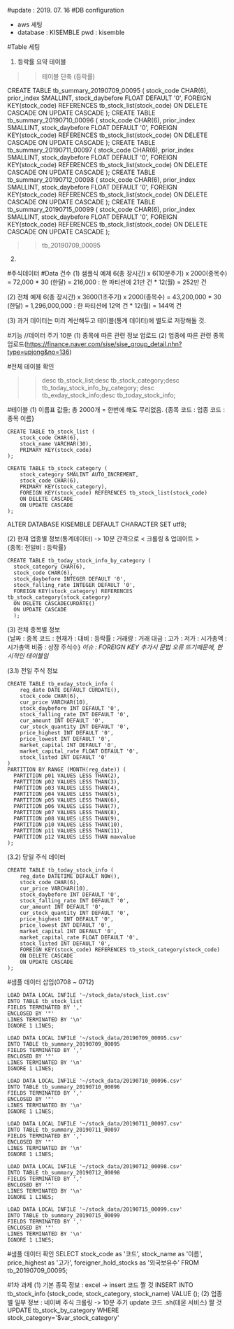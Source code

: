 #update : 2019. 07. 16
#DB configuration  
  - aws 세팅
  - database : KISEMBLE
    pwd : kisemble

#Table 세팅
1. 등락률 요약 테이블
>> 테이블 단축 (등락률)

CREATE TABLE tb_summary_20190709_00095 (
    stock_code CHAR(6),
    prior_index SMALLINT,
    stock_daybefore FLOAT DEFAULT '0',
    FOREIGN KEY(stock_code) REFERENCES tb_stock_list(stock_code)
    ON DELETE CASCADE
    ON UPDATE CASCADE
);
CREATE TABLE tb_summary_20190710_00096 (
    stock_code CHAR(6),
    prior_index SMALLINT,
    stock_daybefore FLOAT DEFAULT '0',
    FOREIGN KEY(stock_code) REFERENCES tb_stock_list(stock_code)
    ON DELETE CASCADE
    ON UPDATE CASCADE
);
CREATE TABLE tb_summary_20190711_00097 (
    stock_code CHAR(6),
    prior_index SMALLINT,
    stock_daybefore FLOAT DEFAULT '0',
    FOREIGN KEY(stock_code) REFERENCES tb_stock_list(stock_code)
    ON DELETE CASCADE
    ON UPDATE CASCADE
);
CREATE TABLE tb_summary_20190712_00098 (
    stock_code CHAR(6),
    prior_index SMALLINT,
    stock_daybefore FLOAT DEFAULT '0',
    FOREIGN KEY(stock_code) REFERENCES tb_stock_list(stock_code)
    ON DELETE CASCADE
    ON UPDATE CASCADE
);
CREATE TABLE tb_summary_20190715_00099 (
    stock_code CHAR(6),
    prior_index SMALLINT,
    stock_daybefore FLOAT DEFAULT '0',
    FOREIGN KEY(stock_code) REFERENCES tb_stock_list(stock_code)
    ON DELETE CASCADE
    ON UPDATE CASCADE
);


>> tb_20190709_00095

<!-- CREATE TABLE tb_20190709_00095 (
    prior_index SMALLINT,
    stock_code CHAR(6),
    stock_name VARCHAR(50),
    cur_price VARCHAR(10),
    stock_daybefore INT DEFAULT '0',
    stock_falling_rate INT DEFAULT '0',
    cur_amount INT DEFAULT '0',
    cur_stock_quantity INT DEFAULT '0',
    price_highest INT DEFAULT '0',
    price_lowest INT DEFAULT '0',
    market_capital INT DEFAULT '0',
    market_capital_rate FLOAT DEFAULT '0',
    stock_listed INT DEFAULT '0',
    foreigner_hold_stocks BIGINT,
    foreigner_hold_rate FLOAT,
    num_of_stock SMALLINT
); -->
2.
#주식데이터
#Data 건수
(1) 샘플식 예제
6(총 장시간) x 6(10분주기) x 2000(종목수) = 72,000 * 30 (한달) = 216,000
: 한 파티션에 21만 건 * 12(월) = 252만 건

(2) 전체 예제
6(총 장시간) x 3600(1초주기) x 2000(종목수) = 43,200,000 * 30 (한달) = 1,296,000,000
: 한 파티션에 12억 건 * 12(월) = 144억 건

(3) 과거 데이터는 미리 계산해두고 테이블(통계 데이터)에 별도로 저장해둘 것.

#기능
//데이터 주기 10분
(1) 종목에 따른 관련 정보 업로드
(2) 업종에 따른 관련 종목 업로드(https://finance.naver.com/sise/sise_group_detail.nhn?type=upjong&no=136)

#전체 테이블 확인
  >> desc tb_stock_list;desc tb_stock_category;desc tb_today_stock_info_by_category;
    desc tb_exday_stock_info;desc tb_today_stock_info;

#테이블
(1) 이름표 값들; 총 2000개 = 한번에 해도 무리없음.
{종목 코드 : 업종 코드 : 종목 이름}

```
CREATE TABLE tb_stock_list (
    stock_code CHAR(6),
    stock_name VARCHAR(30),
    PRIMARY KEY(stock_code)
);
```

```
CREATE TABLE tb_stock_category (
    stock_category SMALINT AUTO_INCREMENT,
    stock_code CHAR(6),
    PRIMARY KEY(stock_category),
    FOREIGN KEY(stock_code) REFERENCES tb_stock_list(stock_code)
    ON DELETE CASCADE
    ON UPDATE CASCADE
);
```
ALTER DATABASE KISEMBLE DEFAULT CHARACTER SET utf8;

(2) 현재 업종별 정보(통계데이터) -> 10분 간격으로 < 크롤링 & 업데이트 >  
{종목: 전일비 : 등락률}
```
CREATE TABLE tb_today_stock_info_by_category (
  stock_category CHAR(6),
  stock_code CHAR(6),
  stock_daybefore INTEGER DEFAULT '0',
  stock_falling_rate INTEGER DEFAULT '0',
  FOREIGN KEY(stock_category) REFERENCES tb_stock_category(stock_category)
  ON DELETE CASCADECURDATE()
  ON UPDATE CASCADE
  );  
```

(3) 전체 종목별 정보  
{날짜 : 종목 코드 : 현재가 : 대비 : 등락률 : 거래량 : 거래 대금 : 고가 : 저가 : 시가총액 : 시가총액 비중 : 상장 주식수}
*이슈 : FOREIGN KEY 추가시 문법 오류 뜨기때문에, 한시적인 테이블임*

  (3.1) 전일 주식 정보
  ```
  CREATE TABLE tb_exday_stock_info (
      reg_date DATE DEFAULT CURDATE(),
      stock_code CHAR(6),
      cur_price VARCHAR(10),
      stock_daybefore INT DEFAULT '0',
      stock_falling_rate INT DEFAULT '0',
      cur_amount INT DEFAULT '0',
      cur_stock_quantity INT DEFAULT '0',
      price_highest INT DEFAULT '0',
      price_lowest INT DEFAULT '0',
      market_capital INT DEFAULT '0',
      market_capital_rate FLOAT DEFAULT '0',
      stock_listed INT DEFAULT '0'
  )
  PARTITION BY RANGE (MONTH(reg_date)) (
    PARTITION p01 VALUES LESS THAN(2),
    PARTITION p02 VALUES LESS THAN(3),
    PARTITION p03 VALUES LESS THAN(4),
    PARTITION p04 VALUES LESS THAN(5),
    PARTITION p05 VALUES LESS THAN(6),
    PARTITION p06 VALUES LESS THAN(7),
    PARTITION p07 VALUES LESS THAN(8),
    PARTITION p08 VALUES LESS THAN(9),
    PARTITION p10 VALUES LESS THAN(10),
    PARTITION p11 VALUES LESS THAN(11),
    PARTITION p12 VALUES LESS THAN maxvalue
  );
  ```

(3.2) 당일 주식 데이터
  ```
  CREATE TABLE tb_today_stock_info (
      reg_date DATETIME DEFAULT NOW(),
      stock_code CHAR(6),
      cur_price VARCHAR(10),
      stock_daybefore INT DEFAULT '0',
      stock_falling_rate INT DEFAULT '0',
      cur_amount INT DEFAULT '0',
      cur_stock_quantity INT DEFAULT '0',
      price_highest INT DEFAULT '0',
      price_lowest INT DEFAULT '0',
      market_capital INT DEFAULT '0',
      market_capital_rate FLOAT DEFAULT '0',
      stock_listed INT DEFAULT '0',
      FOREIGN KEY(stock_code) REFERENCES tb_stock_category(stock_code)
      ON DELETE CASCADE
      ON UPDATE CASCADE
  );
  ```
#샘플 데이터 삽입(0708 ~ 0712)
```
LOAD DATA LOCAL INFILE '~/stock_data/stock_list.csv'
INTO TABLE tb_stock_list
FIELDS TERMINATED BY ','
ENCLOSED BY '"'
LINES TERMINATED BY '\n'
IGNORE 1 LINES;
```
```
LOAD DATA LOCAL INFILE '~/stock_data/20190709_00095.csv'
INTO TABLE tb_summary_20190709_00095
FIELDS TERMINATED BY ','
ENCLOSED BY '"'
LINES TERMINATED BY '\n'
IGNORE 1 LINES;
```
```
LOAD DATA LOCAL INFILE '~/stock_data/20190710_00096.csv'
INTO TABLE tb_summary_20190710_00096
FIELDS TERMINATED BY ','
ENCLOSED BY '"'
LINES TERMINATED BY '\n'
IGNORE 1 LINES;
```
```
LOAD DATA LOCAL INFILE '~/stock_data/20190711_00097.csv'
INTO TABLE tb_summary_20190711_00097
FIELDS TERMINATED BY ','
ENCLOSED BY '"'
LINES TERMINATED BY '\n'
IGNORE 1 LINES;
```
```
LOAD DATA LOCAL INFILE '~/stock_data/20190712_00098.csv'
INTO TABLE tb_summary_20190712_00098
FIELDS TERMINATED BY ','
ENCLOSED BY '"'
LINES TERMINATED BY '\n'
IGNORE 1 LINES;
```
```
LOAD DATA LOCAL INFILE '~/stock_data/20190715_00099.csv'
INTO TABLE tb_summary_20190715_00099
FIELDS TERMINATED BY ','
ENCLOSED BY '"'
LINES TERMINATED BY '\n'
IGNORE 1 LINES;
```
#샘플 데이터 확인
SELECT stock_code as '코드', stock_name as '이름', price_highest as '고가', foreigner_hold_stocks as '외국보유수' FROM tb_20190709_00095;

#1차 과제
(1) 기본 종목 정보 : excel -> insert 코드 짤 것
INSERT INTO tb_stock_info (stock_code, stock_category, stock_name) VALUE ();
(2) 업종별 일부 정보 : 네이버 주식 크롤링 -> 10분 주기 update 코드 .sh(데몬 서비스) 짤 것
UPDATE tb_stock_by_category WHERE stock_category='$var_stock_category'
